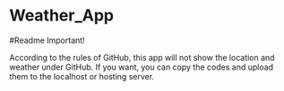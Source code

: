 # Weather_App
#Readme Important!

According to the rules of GitHub, this app will not show the location and weather under GitHub. 
If you want, you can copy the codes and upload them to the localhost or hosting server.
